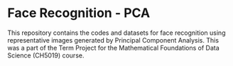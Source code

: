 # Face Recognition - PCA
This repository contains the codes and datasets for face recognition using representative images generated by Principal Component Analysis. This was a part of the Term Project for the Mathematical Foundations of Data Science (CH5019) course.
